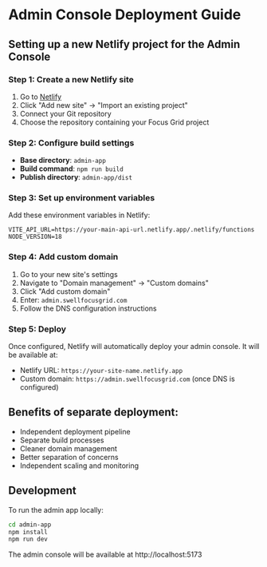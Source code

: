 # Admin Console Deployment Guide

## Setting up a new Netlify project for the Admin Console

### Step 1: Create a new Netlify site
1. Go to [Netlify](https://app.netlify.com/)
2. Click "Add new site" → "Import an existing project"
3. Connect your Git repository
4. Choose the repository containing your Focus Grid project

### Step 2: Configure build settings
- **Base directory**: `admin-app`
- **Build command**: `npm run build`
- **Publish directory**: `admin-app/dist`

### Step 3: Set up environment variables
Add these environment variables in Netlify:
```
VITE_API_URL=https://your-main-api-url.netlify.app/.netlify/functions
NODE_VERSION=18
```

### Step 4: Add custom domain
1. Go to your new site's settings
2. Navigate to "Domain management" → "Custom domains"
3. Click "Add custom domain"
4. Enter: `admin.swellfocusgrid.com`
5. Follow the DNS configuration instructions

### Step 5: Deploy
Once configured, Netlify will automatically deploy your admin console. It will be available at:
- Netlify URL: `https://your-site-name.netlify.app`
- Custom domain: `https://admin.swellfocusgrid.com` (once DNS is configured)

## Benefits of separate deployment:
- Independent deployment pipeline
- Separate build processes
- Cleaner domain management
- Better separation of concerns
- Independent scaling and monitoring

## Development
To run the admin app locally:
```bash
cd admin-app
npm install
npm run dev
```

The admin console will be available at http://localhost:5173
